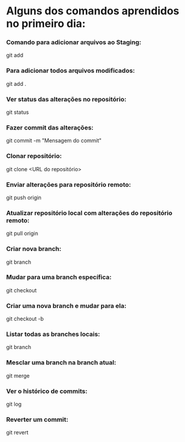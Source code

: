 # Alguns dos comandos aprendidos no primeiro dia:

### Comando para adicionar arquivos ao Staging:
git add <nome do arquivo>

### Para adicionar todos arquivos modificados:
git add .

### Ver status das alterações no repositório:
git status

### Fazer commit das alterações:
git commit -m "Mensagem do commit"

### Clonar repositório:
git clone <URL do repositório>

### Enviar alterações para repositório remoto:
git push origin <nome da branch>

### Atualizar repositório local com alterações do repositório remoto:
git pull origin <nome da branch>

### Criar nova branch:
git branch <nome da nova branch>

### Mudar para uma branch específica:
git checkout <nome da branch>

### Criar uma nova branch e mudar para ela:
git checkout -b <nome da nova branch>

### Listar todas as branches locais:
git branch

### Mesclar uma branch na branch atual:
git merge <nome da outra branch>

### Ver o histórico de commits:
git log

### Reverter um commit:
git revert <hash do commit>